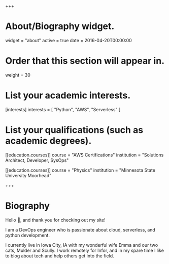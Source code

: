 +++
# About/Biography widget.
widget = "about"
active = true
date = 2016-04-20T00:00:00

# Order that this section will appear in.
weight = 30

# List your academic interests.
[interests]
  interests = [
    "Python",
    "AWS",
    "Serverless"
  ]

# List your qualifications (such as academic degrees).

[[education.courses]]
  course = "AWS Certifications"
  institution = "Solutions Architect, Developer, SysOps"

[[education.courses]]
  course = "Physics"
  institution = "Minnesota State University Moorhead"


 
+++

# Biography

Hello :wave:, and thank you for checking out my site!

I am a DevOps engineer who is passionate about cloud, serverless, and python development. 

I currently live in Iowa City, IA with my wonderful wife Emma and our two cats, Mulder and Scully. I work remotely for Infor, and in my spare time I like to blog about tech and help others get into the field.

<div id="fm-medium-embed"></div>

<script src="//data.feedmirror.com/embed.js"></script>
<script>
  var fmSettings = {
    feedURL: 'https://data.feedmirror.com/-LTup6O3chFPtYQjqXJ5.json',
    integration: 'medium-embed',
    linkOutText: 'Read more',
    linkToMediumProfileText: 'Subscribe on Medium',
    postsCount: 3,
    element: 'fm-medium-embed'
  };
  feedmirror.initialize(fmSettings);
</script>
            
